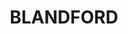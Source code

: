 ---
lastmod: '2025-04-06T06:05:20+00:00'
latitude: -31.735174
layout: suburb
longitude: 151.029159
postcode: '2338'
state: NSW
title: BLANDFORD
url: /nsw/blandford/
---